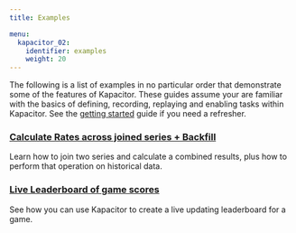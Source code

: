 ```yaml
---
title: Examples

menu:
  kapacitor_02:
    identifier: examples
    weight: 20
---
```


The following is a list of examples in no particular order that demonstrate some of the features of Kapacitor.
These guides assume your are familiar with the basics of defining, recording, replaying and enabling tasks within Kapacitor.
See the [getting started](/kapacitor/v0.2/introduction/getting_started/) guide if you need a refresher.

### [Calculate Rates across joined series + Backfill](/kapacitor/v0.2/examples/join_backfill/)

Learn how to join two series and calculate a combined results, plus how to perform that operation on historical data.

### [Live Leaderboard of game scores](/kapacitor/v0.2/examples/live_leaderboard/)

See how you can use Kapacitor to create a live updating leaderboard for a game.

